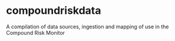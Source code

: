 # compoundriskdata

A compilation of data sources, ingestion and mapping of use in the Compound Risk Monitor
